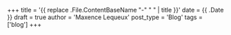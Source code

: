 +++
title = '{{ replace .File.ContentBaseName "-" " " | title }}'
date = {{ .Date }}
draft = true
author = 'Maxence Lequeux'
post_type = 'Blog'
tags = ['blog']
+++
